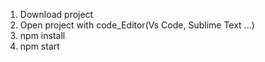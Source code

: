 1. Download project
2. Open project with code_Editor(Vs Code, Sublime Text ...)
3. npm install
4. npm start
